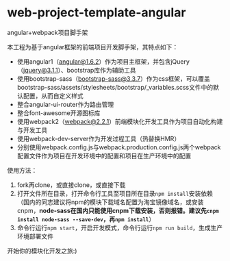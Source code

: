 # web-project-template-angular
angular+webpack项目脚手架

本工程为基于angular框架的前端项目开发脚手架，其特点如下：

* 使用angular1（angular@1.6.2）作为项目主框架，并包含jQuery（jquery@3.1.1）、bootstrap库作为辅助工具
* 使用bootstrap-sass（bootstrap-sass@3.3.7）作为css框架，可以覆盖bootstrap-sass/assets/stylesheets/bootstrap/_variables.scss文件中的默认配置，从而自定义样式
* 整合angular-ui-router作为路由管理
* 整合font-awesome开源图标库
* 使用webpack2（webpack@2.2.1）前端模块化开发工具作为项目自动化构建与开发工具
* 使用webpack-dev-server作为开发过程工具（热替换HMR）
* 分别使用webpack.config.js与webpack.production.config.js两个webpack配置文件作为项目在开发环境中的配置和项目在生产环境中的配置

使用方法：

1. fork再clone，或直接clone，或直接下载
2. 打开文件所在目录，打开命令行工具至项目所在目录`npm install`安装依赖（国内的同志建议将npm的模块下载域名配置为淘宝镜像域名，或安装cnpm，**node-sass在国内只能使用cnpm下载安装，否则报错。建议先`cnpm install node-sass --save-dev`，再`npm install`**）
3. 命令行运行`npm start`，开启开发模式，命令行运行`npm run build`，生成生产环境部署文件

开始你的模块化开发之旅:)
